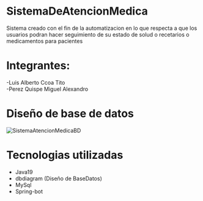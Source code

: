 # SistemaDeAtencionMedica
Sistema creado con el fin de la automatizacion en lo que respecta a que los usuarios podran hacer seguimiento de su estado de solud o recetarios o medicamentos para pacientes
# Integrantes:
-Luis Alberto Ccoa Tito <br/>
-Perez Quispe Miguel Alexandro
# Diseño de base de datos
![SistemaAtencionMedicaBD](https://github.com/user-attachments/assets/e8d552fd-2db1-4064-bee5-9382e99dd632)
# Tecnologias utilizadas
- Java19<br/>
- dbdiagram (Diseño de BaseDatos)<br/>
- MySql<br/>
- Spring-bot

